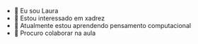 - 👋 Eu sou Laura
- 👀 Estou interessado em xadrez
- 🌱 Atualmente estou aprendendo pensamento computacional
- 💞️ Procuro colaborar na aula
  
